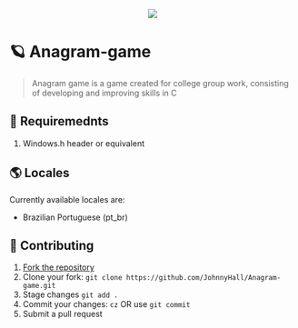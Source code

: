 <p align="center">
  <img src="https://i.imgur.com/MPYWaFB.png" />
</p>

# 🪐 Anagram-game

> Anagram game is a game created for college group work, consisting of developing and improving skills in C

## 📜 Requiremednts

1. Windows.h header or equivalent

## 🌎 Locales

Currently available locales are:

- Brazilian Portuguese (pt_br)


## 🤝 Contributing

1. [Fork the repository](https://github.com/JohnnyHall/Anagram-game/fork)
2. Clone your fork: `git clone https://github.com/JohnnyHall/Anagram-game.git`
3. Stage changes `git add .`
4. Commit your changes: `cz` OR use `git commit`
5. Submit a pull request
